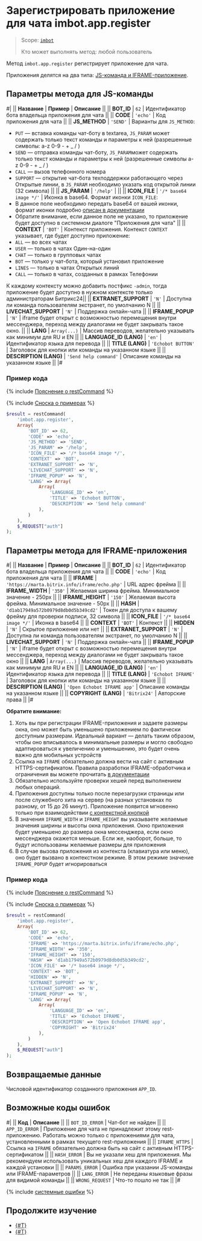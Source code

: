# Зарегистрировать приложение для чата imbot.app.register

> Scope: [`imbot`](../../../scopes/permissions.md)
>
> Кто может выполнять метод: любой пользователь

Метод `imbot.app.register` регистрирует приложение для чата.

Приложения делятся на два типа: [JS-команда и IFRAME-приложение](../chat-apps.md).

## Параметры метода для JS-команды

#|
|| **Название** | **Пример** | **Описание** ||
|| **BOT_ID** | `62` | Идентификатор бота владельца приложения для чата ||
|| **CODE** | `'echo'` | Код приложения для чата ||
|| **JS_METHOD** | `'SEND'` | Варианты для `JS_METHOD`:
- `PUT` — вставка команды чат-боту в textarea, `JS_PARAM` может содержать только текст команды и параметры к ней (разрешенные символы: a-z 0-9 - + _ / )
- `SEND` — отправка команды чат-боту, `JS_PARAM`может содержать только текст команды и параметры к ней (разрешенные символы a-z 0-9 - + _ / )
- `CALL` — вызов телефонного номера
- `SUPPORT` — открытие чат-бота техподдержки работающего через Открытые линии, в `JS_PARAM` необходимо указать код открытой линии (32 символа) ||
|| **JS_PARAM** | `'/help'` | ||
|| **ICON_FILE** | `'/* base64 image */'` | Иконка в base64.
Формат иконки `ICON_FILE`:
- В данное поле необходимо передать base64 от вашей иконки, формат иконки подробно [описан в документации](../icon.md)
- Обратите внимание, если данное поле не указано, то приложение будет доступно в системном диалоге "Приложения для чата" ||
|| **CONTEXT** | `'BOT'` | Контекст приложения.
Контекст `CONTEXT` указывает, где будет доступно приложение:
- `ALL` — во всех чатах
- `USER` — только в чатах Один-на-один
- `CHAT` — только в групповых чатах
- `BOT` — только у чат-бота, который установил приложение
- `LINES` — только в чатах Открытых линий
- `CALL` — только в чатах, созданных в рамках Телефонии

К каждому контексту можно добавить постфикс `-admin`, тогда приложение будет доступно в нужном контексте только администраторам Битрикс24||
|| **EXTRANET_SUPPORT** | `'N'` | Доступна ли команда пользователям экстранет, по умолчанию N ||
|| **LIVECHAT_SUPPORT** | `'N'` | Поддержка онлайн-чата ||
|| **IFRAME_POPUP** | `'N'` | iframe будет открыт с возможностью перемещения внутри мессенджера, переход между диалогами не будет закрывать такое окно. ||
|| **LANG** | `Array(...)` | Массив переводов, желательно указывать как минимум для RU и EN ||
|| **LANGUAGE_ID (LANG)** | `'en'` | Идентификатор языка для перевода ||
|| **TITLE (LANG)** | `'Echobot BUTTON'` | Заголовок для кнопки или команды на указанном языке ||
|| **DESCRIPTION (LANG)** | `'Send help command'` | Описание команды на указанном языке ||
|#

### Пример кода

{% include [Пояснение о restCommand](../../_includes/rest-command.md) %}

{% include [Сноска о примерах](../../../../_includes/examples.md) %}

```php
$result = restCommand(
    'imbot.app.register',
    Array(
        'BOT_ID' => 62,
        'CODE' => 'echo',
        'JS_METHOD' => 'SEND',
        'JS_PARAM' => '/help',
        'ICON_FILE' => '/* base64 image */',
        'CONTEXT' => 'BOT',
        'EXTRANET_SUPPORT' => 'N',
        'LIVECHAT_SUPPORT' => 'N',
        'IFRAME_POPUP' => 'N',
        'LANG' => Array(
            Array(
                'LANGUAGE_ID' => 'en',
                'TITLE' => 'Echobot BUTTON',
                'DESCRIPTION' => 'Send help command'
            ),
        )
    ),
    $_REQUEST["auth"]
);
```

## Параметры метода для IFRAME-приложения

#|
|| **Название** | **Пример** | **Описание** ||
|| **BOT_ID** | `62` | Идентификатор бота владельца приложения для чата ||
|| **CODE** | `'echo'` | Код приложения для чата ||
|| **IFRAME** | `'https://marta.bitrix.info/iframe/echo.php'` | URL адрес фрейма ||
|| **IFRAME_WIDTH** | `'350'` | Желаемая ширина фрейма. Минимальное значение - 250px ||
|| **IFRAME_HEIGHT** | `'150'` | Желаемая высота фрейма. Минимальное значение - 50px ||
|| **HASH** | `'d1ab17949a572b0979d8db0d5b349cd2'` | Токен для доступа к вашему фрейму для проверки подписи, 32 символа ||
|| **ICON_FILE** | `'/* base64 image */'` | Иконка в base64 ||
|| **CONTEXT** | `'BOT'` | Контекст ||
|| **HIDDEN** | `'N'` | Скрытое приложение или нет ||
|| **EXTRANET_SUPPORT** | `'N'` | Доступна ли команда пользователям экстранет, по умолчанию N ||
|| **LIVECHAT_SUPPORT** | `'N'` | Поддержка онлайн-чата ||
|| **IFRAME_POPUP** | `'N'` | iframe будет открыт с возможностью перемещения внутри мессенджера, переход между диалогами не будет закрывать такое окно ||
|| **LANG** | `Array(...)` | Массив переводов, желательно указывать как минимум для RU и EN ||
|| **LANGUAGE_ID (LANG)** | `'en'` | Идентификатор языка для перевода ||
|| **TITLE (LANG)** | `'Echobot IFRAME'` | Заголовок для кнопки или команды на указанном языке ||
|| **DESCRIPTION (LANG)** | `'Open Echobot IFRAME app'` | Описание команды на указанном языке ||
|| **COPYRIGHT (LANG)** | `'Bitrix24'` | Авторские права ||
|#

**Обратите внимание:**
1. Хоть вы при регистрации IFRAME-приложения и задаете размеры окна, оно может быть уменьшено приложением по фактически доступным размерам. Идеальный вариант — делать таким образом, чтобы оно вписывалось в минимальные размеры и могло свободно адаптироваться к увеличению и уменьшению, это будет очень важно для мобильных устройств
2. Ссылка на `IFRAME` обязательно должна вести на сайт с активным HTTPS-сертификатом. Правила разработки IFRAME-обработчика и ограничения вы можете прочитать [в документации](../iframe.md)
3. Обязательно используйте проверки хешей перед выполнением любых операций.
4. Приложения доступны только после перезагрузки страницы или после служебного хита на сервер (на разных установках по разному, от 15 до 26 минут). Приложение появится мгновенно только при взаимодействии [с контекстной кнопкой](../context.md)
5. В значения `IFRAME_WIDTH` и `IFRAME_HEIGHT` вы указываете желаемые значения ширины и высоты окна приложения. Окно приложения будет уменьшено до размера окна мессенджера, если окно мессенджера окажется меньше. Если же, наоборот, больше, то будут использованы желаемые размеры для приложения
6. В случае вызова приложения из контекста (клавиатура или меню), оно будет вызвано в контекстном режиме. В этом режиме значение `IFRAME_POPUP` будет игнорироваться

### Пример кода

{% include [Пояснение о restCommand](../../_includes/rest-command.md) %}

{% include [Сноска о примерах](../../../../_includes/examples.md) %}

```php
$result = restCommand(
    'imbot.app.register',
    Array(
        'BOT_ID' => 62,
        'CODE' => 'echo',
        'IFRAME' => 'https://marta.bitrix.info/iframe/echo.php',
        'IFRAME_WIDTH' => '350',
        'IFRAME_HEIGHT' => '150',
        'HASH' => 'd1ab17949a572b0979d8db0d5b349cd2',
        'ICON_FILE' => '/* base64 image */',
        'CONTEXT' => 'BOT',
        'HIDDEN' => 'N',
        'EXTRANET_SUPPORT' => 'N',
        'LIVECHAT_SUPPORT' => 'N',
        'IFRAME_POPUP' => 'N',
        'LANG' => Array(
            Array(
                'LANGUAGE_ID' => 'en',
                'TITLE' => 'Echobot IFRAME',
                'DESCRIPTION' => 'Open Echobot IFRAME app',
                'COPYRIGHT' => 'Bitrix24'
            ),
        )
    ),
    $_REQUEST["auth"]
);
```

## Возвращаемые данные

Числовой идентификатор созданного приложения `APP_ID`.

## Возможные коды ошибок

#|
|| **Код** | **Описание** ||
|| `BOT_ID_ERROR` | Чат-бот не найден ||
|| `APP_ID_ERROR` | Приложение для чата не принадлежит этому rest-приложению. Работать можно только с приложениями для чата, установленными в рамках текущего rest-приложения ||
|| `IFRAME_HTTPS` | Ссылка на `IFRAME` обязательно должна быть на сайт с активным HTTPS-сертификатом ||
|| `HASH_ERROR` | Вы не указали хеш для приложения. Мы рекомендуем использовать уникальных хеш для каждого IFRAME и каждой установки ||
|| `PARAMS_ERROR` | Ошибка при указании JS-команды или IFRAME-параметров ||
|| `LANG_ERROR` | Не переданы языковые фразы для видимой команды ||
|| `WRONG_REQUEST` | Что-то пошло не так ||
|#

{% include [системные ошибки](../../../../_includes/system-errors.md) %}

## Продолжите изучение

- [{#T}](./imbot-app-update.md)
- [{#T}](./imbot-app-unregister.md)
